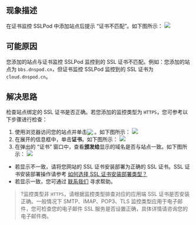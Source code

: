 

## 现象描述
在证书监控 SSLPod 中添加站点后提示 “证书不匹配”。如下图所示：
![](https://main.qcloudimg.com/raw/077156d7a1aa45694b83ef504697993a.png)


## 可能原因
您添加的站点与证书监控 SSLPod 监控到的 SSL 证书不匹配。例如：您添加的站点为 `bbs.dnspod.cn`，但证书监控 SSLPod 监控到的 SSL 证书为 `cloud.dnspod.cn`。

## 解决思路

检查站点绑定的 SSL 证书是否正确。若您添加的监控类型为 `HTTPS`，您可参考以下步骤进行检查：

1. 使用浏览器访问您的站点并单击<span ><img src="https://main.qcloudimg.com/raw/fd45b838ed9e4b11c9d02f8bc66e6625.png" style="margin-bottom:-3px;"/></span> 。如下图所示：
![](https://main.qcloudimg.com/raw/205cd42ecc99285a127197ab3807a4a6.png)
2. 在展开的信息框中，单击**证书**。如下图所示：
![](https://main.qcloudimg.com/raw/9301bb174a945857f85bbba760f6ed3d.png)
3. 在弹出的 “证书” 窗口中，查看**颁发给**显示的域名是否与站点一致。如下图所示：
![](https://main.qcloudimg.com/raw/84bbf3d1b59348cde3927817e176c450.png)
 - 若显示不一致，请将您网站的 SSL 证书安装部署为正确的 SSL 证书。SSL 证书安装部署操作请参考 [如何选择 SSL 证书安装部署类型？](https://cloud.tencent.com/document/product/400/4143)
 - 若显示一致，您可通过 [联系我们](https://cloud.tencent.com/document/product/1084/59538) 寻求帮助。

>?监控类型非 `HTTPS`，请根据监控类型排查对应的应用端 SSL 证书是否安装正确。一般情况下 SMTP、IMAP、POP3、TLS 监控类型应用于电子邮件，您可检查您的电子邮件 SSL 服务是否设置正确，具体详情请咨询您的电子邮件商。












